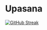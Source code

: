 # Upasana
[![GitHub Streak](https://streak-stats.demolab.com/?user=Upasana-Roy)](https://git.io/streak-stats)
